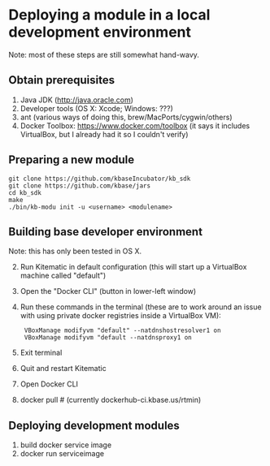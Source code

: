 # Deploying a module in a local development environment

Note: most of these steps are still somewhat hand-wavy.

## Obtain prerequisites

1. Java JDK (http://java.oracle.com)
2. Developer tools (OS X: Xcode; Windows: ???)
2. ant (various ways of doing this, brew/MacPorts/cygwin/others)
3. Docker Toolbox: https://www.docker.com/toolbox (it says it includes VirtualBox, but I already had it so I couldn't verify)

## Preparing a new module

    git clone https://github.com/kbaseIncubator/kb_sdk
    git clone https://github.com/kbase/jars
    cd kb_sdk
    make
    ./bin/kb-modu init -u <username> <modulename>

## Building base developer environment

Note: this has only been tested in OS X.

2. Run Kitematic in default configuration (this will start up a VirtualBox machine called "default")
3. Open the "Docker CLI" (button in lower-left window)
4. Run these commands in the terminal (these are to work around an issue with using private docker registries inside a VirtualBox VM):

        VBoxManage modifyvm "default" --natdnshostresolver1 on
        VBoxManage modifyvm "default --natdnsproxy1 on
6. Exit terminal
7. Quit and restart Kitematic
8. Open Docker CLI
9. docker pull <baseimage>  # (currently dockerhub-ci.kbase.us/rtmin)

## Deploying development modules

1. build docker service image
2. docker run serviceimage
